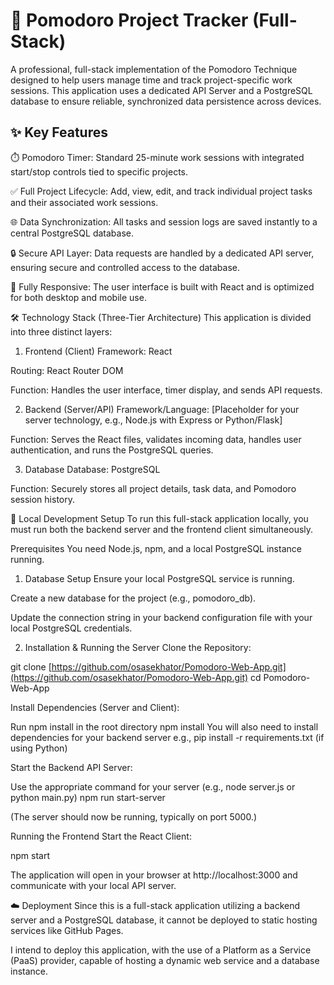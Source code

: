 # 🍅 Pomodoro Project Tracker (Full-Stack)
A professional, full-stack implementation of the Pomodoro Technique designed to help users manage time and track project-specific work sessions. This application uses a dedicated API Server and a PostgreSQL database to ensure reliable, synchronized data persistence across devices.

## ✨ Key Features
⏱️ Pomodoro Timer: Standard 25-minute work sessions with integrated start/stop controls tied to specific projects.

✅ Full Project Lifecycle: Add, view, edit, and track individual project tasks and their associated work sessions.

🌐 Data Synchronization: All tasks and session logs are saved instantly to a central PostgreSQL database.

🔒 Secure API Layer: Data requests are handled by a dedicated API server, ensuring secure and controlled access to the database.

📱 Fully Responsive: The user interface is built with React and is optimized for both desktop and mobile use.

🛠️ Technology Stack (Three-Tier Architecture)
This application is divided into three distinct layers:

1. Frontend (Client)
Framework: React

Routing: React Router DOM

Function: Handles the user interface, timer display, and sends API requests.

2. Backend (Server/API)
Framework/Language: [Placeholder for your server technology, e.g., Node.js with Express or Python/Flask]

Function: Serves the React files, validates incoming data, handles user authentication, and runs the PostgreSQL queries.

3. Database
Database: PostgreSQL

Function: Securely stores all project details, task data, and Pomodoro session history.

🚀 Local Development Setup
To run this full-stack application locally, you must run both the backend server and the frontend client simultaneously.

Prerequisites
You need Node.js, npm, and a local PostgreSQL instance running.

1. Database Setup
Ensure your local PostgreSQL service is running.

Create a new database for the project (e.g., pomodoro_db).

Update the connection string in your backend configuration file with your local PostgreSQL credentials.

2. Installation & Running the Server
Clone the Repository:

git clone [https://github.com/osasekhator/Pomodoro-Web-App.git](https://github.com/osasekhator/Pomodoro-Web-App.git)
cd Pomodoro-Web-App

Install Dependencies (Server and Client):

Run npm install in the root directory
npm install
You will also need to install dependencies for your backend server
e.g., pip install -r requirements.txt (if using Python)

Start the Backend API Server:

Use the appropriate command for your server (e.g., node server.js or python main.py)
npm run start-server 

(The server should now be running, typically on port 5000.)

Running the Frontend
Start the React Client:

npm start

The application will open in your browser at http://localhost:3000 and communicate with your local API server.

☁️ Deployment
Since this is a full-stack application utilizing a backend server and a PostgreSQL database, it cannot be deployed to static hosting services like GitHub Pages.

I intend to deploy this application, with the use of a Platform as a Service (PaaS) provider, capable of hosting a dynamic web service and a database instance.

